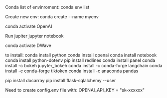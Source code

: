 Conda list of envinroment:
conda env list

Create new env:
conda create --name myenv

conda activate OpenAI

Run jupiter
jupyter notebook



conda activate DWave

to install:
conda install python
conda install openai
conda install notebook
conda install python-dotenv
pip install redlines
conda install panel
conda install -c bokeh jupyter_bokeh
conda install -c conda-forge langchain
conda install -c conda-forge tiktoken
conda install -c anaconda pandas

pip install docarray
pip install flask-sqlalchemy --user

Need to create config.env file with:
OPENAI_API_KEY = "sk-xxxxxx"